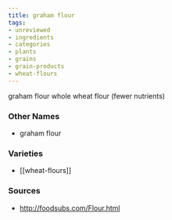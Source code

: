 ```yaml
---
title: graham flour
tags:
- unreviewed
- ingredients
- categories
- plants
- grains
- grain-products
- wheat-flours
---
```

graham flour whole wheat flour (fewer nutrients)

### Other Names

* graham flour

### Varieties

* [[wheat-flours]]

### Sources
* http://foodsubs.com/Flour.html
